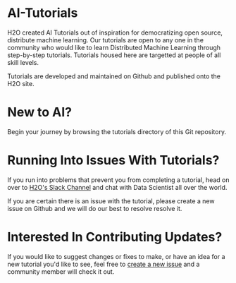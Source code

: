 # AI-Tutorials

H2O created AI Tutorials out of inspiration for democratizing open source, distribute machine learning. Our tutorials are open to any one in the community who would like to learn Distributed Machine Learning through step-by-step tutorials. Tutorials housed here are targetted at people of all skill levels.

Tutorials are developed and maintained on Github and published onto the H2O site.

# New to AI?

Begin your journey by browsing the tutorials directory of this Git repository.

# Running Into Issues With Tutorials?

If you run into problems that prevent you from completing a tutorial, head on over to [H2O's Slack Channel](https://www.h2o.ai/community/driverless-ai-community/) and chat with Data Scientist all over the world.

If you are certain there is an issue with the tutorial, please create a new issue on Github and we will do our best to resolve resolve it.

# Interested In Contributing Updates?

If you would like to suggest changes or fixes to make, or have an idea for a new tutorial you'd like to see, feel free to [create a new issue](https://github.com/h2oai/tutorials/issues) and a community member will check it out.
